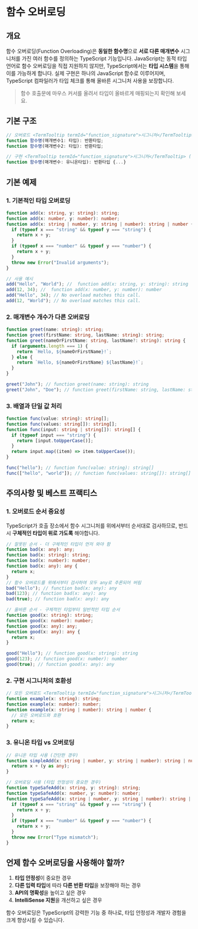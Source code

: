 # 함수 오버로딩

## 개요

함수 오버로딩(Function Overloading)은 **동일한 함수명**으로 **서로 다른 매개변수** <TermTooltip termId="function_signature">시그니처</TermTooltip>를 가진 여러 함수를 정의하는 TypeScript 기능입니다.
JavaScript는 동적 타입 언어로 함수 오버로딩을 직접 지원하지 않지만, TypeScript에서는 **타입 시스템**을 통해 이를 가능하게 합니다. 실제 구현은 하나의 JavaScript 함수로 이루어지며, TypeScript 컴파일러가 타입 체크를 통해 올바른 시그니처 사용을 보장합니다.

> 함수 호출문에 마우스 커서를 올려서 타입이 올바르게 매핑되는지 확인해 보세요.

## 기본 구조

```ts
// 오버로드 <TermTooltip termId="function_signature">시그니처</TermTooltip>
function 함수명(매개변수1: 타입): 반환타입;
function 함수명(매개변수2: 타입): 반환타입;

// 구현 <TermTooltip termId="function_signature">시그니처</TermTooltip> (실제 함수 구현)
function 함수명(매개변수: 유니온타입): 반환타입 {...}
```

## 기본 예제

### 1. 기본적인 타입 오버로딩

```ts
function add(x: string, y: string): string;
function add(x: number, y: number): number;
function add(x: string | number, y: string | number): string | number {
  if (typeof x === "string" && typeof y === "string") {
    return x + y;
  }
  if (typeof x === "number" && typeof y === "number") {
    return x + y;
  }
  throw new Error("Invalid arguments");
}

// 사용 예시
add("Hello", "World"); //  function add(x: string, y: string): string
add(12, 34); //  function add(x: number, y: number): number
add("Hello", 34); // No overload matches this call.
add(12, "World"); // No overload matches this call.
```

### 2. 매개변수 개수가 다른 오버로딩

```ts
function greet(name: string): string;
function greet(firstName: string, lastName: string): string;
function greet(nameOrFirstName: string, lastName?: string): string {
  if (arguments.length === 1) {
    return `Hello, ${nameOrFirstName}!`;
  } else {
    return `Hello, ${nameOrFirstName} ${lastName}!`;
  }
}

greet("John"); // function greet(name: string): string
greet("John", "Doe"); // function greet(firstName: string, lastName: string): string
```

### 3. 배열과 단일 값 처리

```ts
function func(value: string): string[];
function func(values: string[]): string[];
function func(input: string | string[]): string[] {
  if (typeof input === "string") {
    return [input.toUpperCase()];
  }
  return input.map((item) => item.toUpperCase());
}

func("hello"); // function func(value: string): string[]
func(["hello", "world"]); // function func(values: string[]): string[]
```

## 주의사항 및 베스트 프랙티스

### 1. 오버로드 순서 중요성

TypeScript가 호출 장소에서 함수 <TermTooltip termId="function_signature">시그니처</TermTooltip>를 위에서부터 순서대로 검사하므로, 반드시 **구체적인 타입이 위로 가도록** 해야합니다.

```ts
// 잘못된 순서 - 더 구체적인 타입이 먼저 와야 함
function bad(x: any): any;
function bad(x: string): string;
function bad(x: number): number;
function bad(x: any): any {
  return x;
}
// 함수 오버로드를 위에서부터 검사하여 모두 any로 추론되어 버림
bad("Hello"); // function bad(x: any): any
bad(123); // function bad(x: any): any
bad(true); // function bad(x: any): any

// 올바른 순서 - 구체적인 타입부터 일반적인 타입 순서
function good(x: string): string;
function good(x: number): number;
function good(x: any): any;
function good(x: any): any {
  return x;
}

good("Hello"); // function good(x: string): string
good(123); // function good(x: number): number
good(true); // function good(x: any): any
```

### 2. 구현 시그니처의 호환성

```ts
// 모든 오버로드 <TermTooltip termId="function_signature">시그니처</TermTooltip>는 구현 <TermTooltip termId="function_signature">시그니처</TermTooltip>와 호환되어야 함
function example(x: string): string;
function example(x: number): number;
function example(x: string | number): string | number {
  // 모든 오버로드와 호환
  return x;
}
```

### 3. 유니온 타입 vs 오버로딩

```ts
// 유니온 타입 사용 (간단한 경우)
function simpleAdd(x: string | number, y: string | number): string | number {
  return x + (y as any);
}

// 오버로딩 사용 (타입 안정성이 중요한 경우)
function typeSafeAdd(x: string, y: string): string;
function typeSafeAdd(x: number, y: number): number;
function typeSafeAdd(x: string | number, y: string | number): string | number {
  if (typeof x === "string" && typeof y === "string") {
    return x + y;
  }
  if (typeof x === "number" && typeof y === "number") {
    return x + y;
  }
  throw new Error("Type mismatch");
}
```

## 언제 함수 오버로딩을 사용해야 할까?

1. **타입 안정성**이 중요한 경우
2. **다른 입력 타입**에 따라 **다른 반환 타입**을 보장해야 하는 경우
3. **API의 명확성**을 높이고 싶은 경우
4. **IntelliSense 지원**을 개선하고 싶은 경우

함수 오버로딩은 TypeScript의 강력한 기능 중 하나로, 타입 안정성과 개발자 경험을 크게 향상시킬 수 있습니다.
